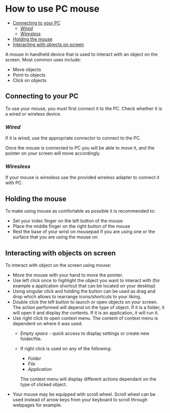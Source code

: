 # How to use PC mouse <!-- omit in toc -->

- [Connecting to your PC](#connecting-to-your-pc)
  - [*Wired*](#wired)
  - [*Wiresless*](#wiresless)
- [Holding the mouse](#holding-the-mouse)
- [Interacting with objects on screen](#interacting-with-objects-on-screen)

A mouse in handheld device that is used to interact with an object on the screen. Most common uses include:

- Move objects
- Point to objects
- Click on objects

## Connecting to your PC

To use your mouse, you must first connect it to the PC. Check whether it is a wired or wireless device.

### *Wired*

If it is wired, use the appropriate connector to connect to the PC.

Once the mouse is connected to PC you will be able to move it, and the pointer on your screen will move accordingly.

### *Wiresless*

If your mouse is wiresless use the provided wireless adapter to connect it with PC.

## Holding the mouse

To make using mouse as comfortable as possible it is recommended to:

- Set your indec finger on the left button of the mouse
- Place the middle finger on the right button of the mouse
- Rest the base of your wrist on mousepad if you are using one or the surface that you are using the mouse on.

## Interacting with objects on screen

To interact with object on the screen using mouse:

- Move the mouse with your hand to move the pointer.
- Use left click once to highlight the object you want to interact with (for example a application shortcut that can be located on your desktop)
- Using singular click and holding the button can be used as drag and drop which allows to rearrange icons/shortcuts to your liking.
- Double click the left button to launch or open objects on your screen. The action performed will depend on the type of object. If it is a folder, it will open it and display the contents. If it is an application, it will run it.
- Use right click to open context menu. The content of context menu is dependent on where it was used. 
  - *Empty space* - quick access to display settings or create new folder/file.
  - If right click is used on any of the following: 
    - *Folder*
    - *File*
    - *Application*
  
    The context menu will display different actions dependant on the type of clicked object.
- Your mouse may be equipped with scroll wheel. Scroll wheel can be used instead of arrow keys from your keyboard to scroll through webpages for example.

